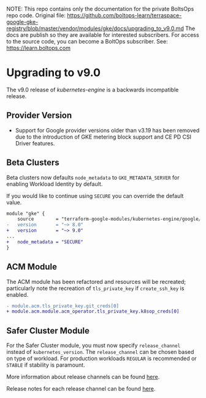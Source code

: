 <!-- note marker start -->
NOTE: This repo contains only the documentation for the private BoltsOps repo code.
Original file: https://github.com/boltops-learn/terraspace-google-gke-registry/blob/master/vendor/modules/gke/docs/upgrading_to_v9.0.md
The docs are publish so they are available for interested subscribers.
For access to the source code, you can become a BoltOps subscriber.
See: https://learn.boltops.com

<!-- note marker end -->

# Upgrading to v9.0

The v9.0 release of *kubernetes-engine* is a backwards incompatible
release.

## Provider Version

- Support for Google provider versions older than v3.19 has been removed due to the introduction of GKE metering block support and CE PD CSI Driver features.

## Beta Clusters

Beta clusters now defaults `node_metadata` to `GKE_METADATA_SERVER` for enabling Workload Identity by default.

If you would like to continue using `SECURE` you can override the default value.

```diff
module "gke" {
    source        = "terraform-google-modules/kubernetes-engine/google//modules/beta-public-cluster"
-   version       = "~> 8.0"
+   version       = "~> 9.0"
...
+   node_metadata = "SECURE"
}
```

## ACM Module

The ACM module has been refactored and resources will be recreated; particularly note the recreation of `tls_private_key` if `create_ssh_key` is enabled.

```diff
- module.acm.tls_private_key.git_creds[0]
+ module.acm.module.acm_operator.tls_private_key.k8sop_creds[0]
```

## Safer Cluster Module

For the Safer Cluster module, you must now specify `release_channel` instead of `kubernetes_version`.
The `release_channel` can be chosen based on type of workload. For production workloads `REGULAR` is recommended or `STABLE` if stability is paramount.

More information about release channels can be found [here](https://cloud.google.com/kubernetes-engine/docs/concepts/release-channels).

Release notes for each release channel can be found [here](https://cloud.google.com/kubernetes-engine/docs/release-notes).
